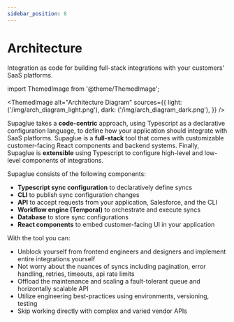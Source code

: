```yaml
---
sidebar_position: 8
---
```


# Architecture

Integration as code for building full-stack integrations with your customers' SaaS platforms.

import ThemedImage from '@theme/ThemedImage';

<ThemedImage
  alt="Architecture Diagram"
  sources={{
    light: ('/img/arch_diagram_light.png'),
    dark: ('/img/arch_diagram_dark.png'),
  }}
/>

Supaglue takes a **code-centric** approach, using Typescript as a declarative configuration language, to define how your application should integrate with SaaS platforms. Supaglue is a **full-stack** tool that comes with customizable customer-facing React components and backend systems. Finally, Supaglue is **extensible** using Typescript to configure high-level and low-level components of integrations.

Supaglue consists of the following components:

- **Typescript sync configuration** to declaratively define syncs
- **CLI** to publish sync configuration changes
- **API** to accept requests from your application, Salesforce, and the CLI
- **Workflow engine (Temporal)** to orchestrate and execute syncs
- **Database** to store sync configurations
- **React components** to embed customer-facing UI in your application

With the tool you can:

- Unblock yourself from frontend engineers and designers and implement entire integrations yourself
- Not worry about the nuances of syncs including pagination, error handling, retries, timeouts, api rate limits
- Offload the maintenance and scaling a fault-tolerant queue and horizontally scalable API
- Utilize engineering best-practices using environments, versioning, testing
- Skip working directly with complex and varied vendor APIs
